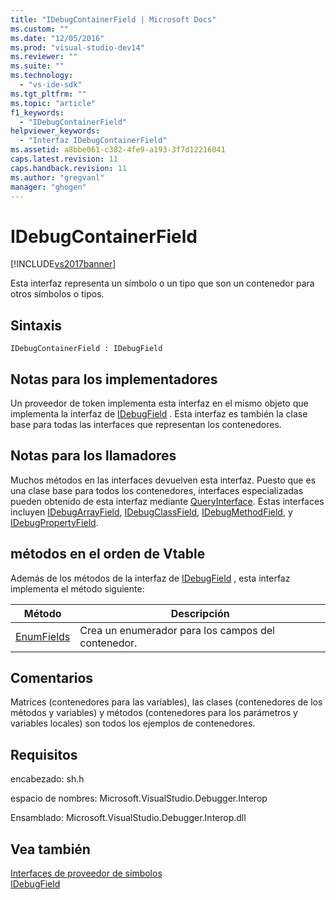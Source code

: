 ```yaml
---
title: "IDebugContainerField | Microsoft Docs"
ms.custom: ""
ms.date: "12/05/2016"
ms.prod: "visual-studio-dev14"
ms.reviewer: ""
ms.suite: ""
ms.technology: 
  - "vs-ide-sdk"
ms.tgt_pltfrm: ""
ms.topic: "article"
f1_keywords: 
  - "IDebugContainerField"
helpviewer_keywords: 
  - "Interfaz IDebugContainerField"
ms.assetid: a8bbe061-c382-4fe9-a193-3f7d12216041
caps.latest.revision: 11
caps.handback.revision: 11
ms.author: "gregvanl"
manager: "ghogen"
---
```

# IDebugContainerField
[!INCLUDE[vs2017banner](../../../code-quality/includes/vs2017banner.md)]

Esta interfaz representa un símbolo o un tipo que son un contenedor para otros símbolos o tipos.  
  
## Sintaxis  
  
```  
IDebugContainerField : IDebugField  
```  
  
## Notas para los implementadores  
 Un proveedor de token implementa esta interfaz en el mismo objeto que implementa la interfaz de [IDebugField](../../../extensibility/debugger/reference/idebugfield.md) .  Esta interfaz es también la clase base para todas las interfaces que representan los contenedores.  
  
## Notas para los llamadores  
 Muchos métodos en las interfaces devuelven esta interfaz.  Puesto que es una clase base para todos los contenedores, interfaces especializadas pueden obtenido de esta interfaz mediante [QueryInterface](/visual-cpp/atl/queryinterface).  Estas interfaces incluyen [IDebugArrayField](../../../extensibility/debugger/reference/idebugarrayfield.md), [IDebugClassField](../../../extensibility/debugger/reference/idebugclassfield.md), [IDebugMethodField](../../../extensibility/debugger/reference/idebugmethodfield.md), y [IDebugPropertyField](../../../extensibility/debugger/reference/idebugpropertyfield.md).  
  
## métodos en el orden de Vtable  
 Además de los métodos de la interfaz de [IDebugField](../../../extensibility/debugger/reference/idebugfield.md) , esta interfaz implementa el método siguiente:  
  
|Método|Descripción|  
|------------|-----------------|  
|[EnumFields](../../../extensibility/debugger/reference/idebugcontainerfield-enumfields.md)|Crea un enumerador para los campos del contenedor.|  
  
## Comentarios  
 Matrices \(contenedores para las variables\), las clases \(contenedores de los métodos y variables\) y métodos \(contenedores para los parámetros y variables locales\) son todos los ejemplos de contenedores.  
  
## Requisitos  
 encabezado: sh.h  
  
 espacio de nombres: Microsoft.VisualStudio.Debugger.Interop  
  
 Ensamblado: Microsoft.VisualStudio.Debugger.Interop.dll  
  
## Vea también  
 [Interfaces de proveedor de símbolos](../../../extensibility/debugger/reference/symbol-provider-interfaces.md)   
 [IDebugField](../../../extensibility/debugger/reference/idebugfield.md)